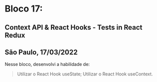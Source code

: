 # Bloco 17:

## Context API & React Hooks - Tests in React Redux
## São Paulo, 17/03/2022

Nesse bloco, desenvolvi a habilidade de:

> Utilizar o React Hook useState;
> Utilizar o React Hook useContext.